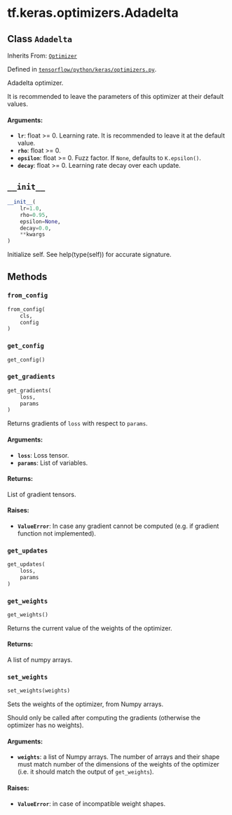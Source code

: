 <div itemscope itemtype="http://developers.google.com/ReferenceObject">
<meta itemprop="name" content="tf.keras.optimizers.Adadelta" />
<meta itemprop="path" content="Stable" />
<meta itemprop="property" content="__init__"/>
<meta itemprop="property" content="from_config"/>
<meta itemprop="property" content="get_config"/>
<meta itemprop="property" content="get_gradients"/>
<meta itemprop="property" content="get_updates"/>
<meta itemprop="property" content="get_weights"/>
<meta itemprop="property" content="set_weights"/>
</div>

# tf.keras.optimizers.Adadelta

## Class `Adadelta`

Inherits From: [`Optimizer`](../../../tf/keras/optimizers/Optimizer.md)



Defined in [`tensorflow/python/keras/optimizers.py`](/code/stable/tensorflow/python/keras/optimizers.py).

Adadelta optimizer.

It is recommended to leave the parameters of this optimizer
at their default values.

#### Arguments:

* <b>`lr`</b>: float >= 0. Learning rate.
        It is recommended to leave it at the default value.
* <b>`rho`</b>: float >= 0.
* <b>`epsilon`</b>: float >= 0. Fuzz factor. If `None`, defaults to `K.epsilon()`.
* <b>`decay`</b>: float >= 0. Learning rate decay over each update.

<h2 id="__init__"><code>__init__</code></h2>

``` python
__init__(
    lr=1.0,
    rho=0.95,
    epsilon=None,
    decay=0.0,
    **kwargs
)
```

Initialize self.  See help(type(self)) for accurate signature.



## Methods

<h3 id="from_config"><code>from_config</code></h3>

``` python
from_config(
    cls,
    config
)
```



<h3 id="get_config"><code>get_config</code></h3>

``` python
get_config()
```



<h3 id="get_gradients"><code>get_gradients</code></h3>

``` python
get_gradients(
    loss,
    params
)
```

Returns gradients of `loss` with respect to `params`.

#### Arguments:

* <b>`loss`</b>: Loss tensor.
* <b>`params`</b>: List of variables.


#### Returns:

List of gradient tensors.


#### Raises:

* <b>`ValueError`</b>: In case any gradient cannot be computed (e.g. if gradient
      function not implemented).

<h3 id="get_updates"><code>get_updates</code></h3>

``` python
get_updates(
    loss,
    params
)
```



<h3 id="get_weights"><code>get_weights</code></h3>

``` python
get_weights()
```

Returns the current value of the weights of the optimizer.

#### Returns:

A list of numpy arrays.

<h3 id="set_weights"><code>set_weights</code></h3>

``` python
set_weights(weights)
```

Sets the weights of the optimizer, from Numpy arrays.

Should only be called after computing the gradients
(otherwise the optimizer has no weights).

#### Arguments:

* <b>`weights`</b>: a list of Numpy arrays. The number
        of arrays and their shape must match
        number of the dimensions of the weights
        of the optimizer (i.e. it should match the
        output of `get_weights`).


#### Raises:

* <b>`ValueError`</b>: in case of incompatible weight shapes.



